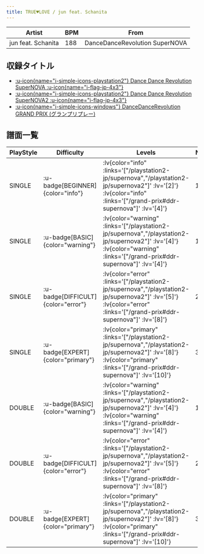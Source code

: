 ```yaml
---
title: TRUE♥LOVE / jun feat. Schanita
---
```


|Artist|BPM|From|
|------|---|----|
|jun feat. Schanita|188|DanceDanceRevolution SuperNOVA|

## 収録タイトル

- [ :u-icon{name="i-simple-icons-playstation2"} Dance Dance Revolution SuperNOVA :u-icon{name="i-flag-jp-4x3"} ](/playstation2-jp/supernova)
- [ :u-icon{name="i-simple-icons-playstation2"} Dance Dance Revolution SuperNOVA2 :u-icon{name="i-flag-jp-4x3"} ](/playstation2-jp/supernova2)
- [ :u-icon{name="i-simple-icons-windows"} DanceDanceRevolution GRAND PRIX (グランプリプレー)](/grand-prix#ddr-supernova)

## 譜面一覧

|PlayStyle|Difficulty|Levels|Notes|Movie|
|---------|----------|------|-----|-----|
|SINGLE| :u-badge[BEGINNER]{color="info"} | :lv{color="info" :links='["/playstation2-jp/supernova","/playstation2-jp/supernova2"]' :lv='[2]'}  :lv{color="info" :links='["/grand-prix#ddr-supernova"]' :lv='[4]'} |131/0||
|SINGLE| :u-badge[BASIC]{color="warning"} | :lv{color="warning" :links='["/playstation2-jp/supernova","/playstation2-jp/supernova2"]' :lv='[4]'}  :lv{color="warning" :links='["/grand-prix#ddr-supernova"]' :lv='[4]'} |166/4||
|SINGLE| :u-badge[DIFFICULT]{color="error"} | :lv{color="error" :links='["/playstation2-jp/supernova","/playstation2-jp/supernova2"]' :lv='[5]'}  :lv{color="error" :links='["/grand-prix#ddr-supernova"]' :lv='[8]'} |265/7||
|SINGLE| :u-badge[EXPERT]{color="primary"} | :lv{color="primary" :links='["/playstation2-jp/supernova","/playstation2-jp/supernova2"]' :lv='[8]'}  :lv{color="primary" :links='["/grand-prix#ddr-supernova"]' :lv='[10]'} |353/1||
|DOUBLE| :u-badge[BASIC]{color="warning"} | :lv{color="warning" :links='["/playstation2-jp/supernova","/playstation2-jp/supernova2"]' :lv='[4]'}  :lv{color="warning" :links='["/grand-prix#ddr-supernova"]' :lv='[4]'} |153/1||
|DOUBLE| :u-badge[DIFFICULT]{color="error"} | :lv{color="error" :links='["/playstation2-jp/supernova","/playstation2-jp/supernova2"]' :lv='[5]'}  :lv{color="error" :links='["/grand-prix#ddr-supernova"]' :lv='[8]'} |262/8||
|DOUBLE| :u-badge[EXPERT]{color="primary"} | :lv{color="primary" :links='["/playstation2-jp/supernova","/playstation2-jp/supernova2"]' :lv='[8]'}  :lv{color="primary" :links='["/grand-prix#ddr-supernova"]' :lv='[10]'} |349/1||
